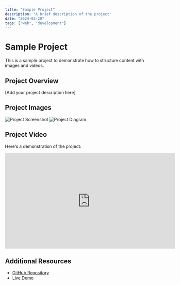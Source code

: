 ```yaml
---
title: "Sample Project"
description: "A brief description of the project"
date: "2024-03-20"
tags: ["web", "development"]
---
```


# Sample Project

This is a sample project to demonstrate how to structure content with images and videos.

## Project Overview

[Add your project description here]

## Project Images

![Project Screenshot](/images/sample-project/screenshot.png)
![Project Diagram](/images/sample-project/diagram.png)

## Project Video

Here's a demonstration of the project:

<iframe 
  width="560" 
  height="315" 
  src="https://www.youtube.com/embed/YOUR_VIDEO_ID" 
  title="Project Demo" 
  frameborder="0" 
  allow="accelerometer; autoplay; clipboard-write; encrypted-media; gyroscope; picture-in-picture" 
  allowfullscreen>
</iframe>

## Additional Resources

- [GitHub Repository](https://github.com/yourusername/project)
- [Live Demo](https://your-project-demo.com) 